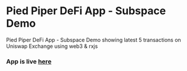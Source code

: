 # Pied Piper DeFi App - Subspace Demo

Pied Piper DeFi App - Subspace Demo showing latest 5 transactions on Uniswap Exchange using web3 &amp; rxjs

### App is live [here](https://andrejrakic.github.io/Pied-Piper-DeFi-App-Subspace-Demo-/)
